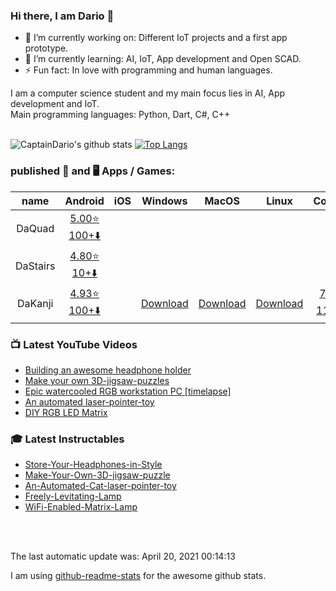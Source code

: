 <!-- Do NOT change the README.md it will be overwritten AUTOMATICALLY -->
<!-- Only change the README_template.md -->
### Hi there, I am Dario 👋


- 🔭 I’m currently working on: Different IoT projects and a first app prototype.
- 🌱 I’m currently learning: AI, IoT, App development and Open SCAD.
- ⚡ Fun fact: In love with programming and human languages.


I am a computer science student and my main focus lies in AI, App development and IoT. </br>
Main programming languages: Python, Dart, C#, C++ </br>
</br>

![CaptainDario's github stats](https://github-readme-stats-1-silk.vercel.app/api?username=captaindario&count_private=true)
[![Top Langs](https://github-readme-stats-1-silk.vercel.app/api/top-langs/?username=captaindario&hide=g-code,Jupyter%20Notebook,Tex&langs_count=10&layout=compact)](https://github.com/captaindario/github-readme-stats)

### published 📱 and 🖥️ Apps / Games:
|   name   |                   Android              |  iOS  |         Windows         |          MacOS          |          Linux          |                      Code                         |
| :------: | :------------------------------------: | :---: | :---------------------: | :---------------------: | :---------------------: | :-----------------------------------------------: |
| DaQuad   | [5.00⭐ 100+️⬇️][DaQuadA]       |       |                         |                         |                         |                                                   |
| DaStairs | [4.80⭐ 10+️⬇️][DaStairsA] |       |                         |                         |                         |                                                   |
| DaKanji  | [4.93⭐ 100+️⬇️][DaKanjiA]    |       | [Download][DaKanjiW] | [Download][DaKanjiM] | [Download][DaKanjiL] | [7⭐][DaKanjiMC] [11⭐][DaKanjiDC] |

### 📺 Latest YouTube Videos
<!-- YOUTUBE:START -->
- [Building an awesome headphone holder](https://www.youtube.com/v/rAv23blQrkI?version=3)
- [Make your own 3D-jigsaw-puzzles](https://www.youtube.com/v/Sl4_0uPr6Pk?version=3)
- [Epic watercooled RGB workstation PC [timelapse]](https://www.youtube.com/v/nSBbka363sI?version=3)
- [An automated laser-pointer-toy](https://www.youtube.com/v/vp5igMt3IM0?version=3)
- [DIY RGB LED Matrix](https://www.youtube.com/v/JtgvVUUX6ng?version=3)
<!-- YOUTUBE:END -->

### 🎓 Latest Instructables
<!-- INSTRUCTABLES:START -->
- [Store-Your-Headphones-in-Style](https://www.instructables.com/Store-Your-Headphones-in-Style/)
- [Make-Your-Own-3D-jigsaw-puzzle](https://www.instructables.com/Make-Your-Own-3D-jigsaw-puzzle/)
- [An-Automated-Cat-laser-pointer-toy](https://www.instructables.com/An-Automated-Cat-laser-pointer-toy/)
- [Freely-Levitating-Lamp](https://www.instructables.com/Freely-Levitating-Lamp/)
- [WiFi-Enabled-Matrix-Lamp](https://www.instructables.com/WiFi-Enabled-Matrix-Lamp/)
<!-- INSTRUCTABLES:END -->


</br>
</br>

The last automatic update was: April 20, 2021 00:14:13

I am using [github-readme-stats](https://www.github.com/anuraghazra/github-readme-stats/) for the awesome github stats. <br/>



[DaQuadA]:   https://play.google.com/store/apps/details?id=com.DaAppLab.DaQuad

[DaStairsA]: https://play.google.com/store/apps/details?id=com.DaAppLab.DaStairs

[DaKanjiA]: https://play.google.com/store/apps/details?id=com.DaAppLab.DaKanjiRecognizer
[DaKanjiW]: https://www.microsoft.com/de-de/p/dakanji/9n08051t2xtv?cid=storebadge&ocid=badge&rtc=1&activetab=pivot:overviewtab
[DaKanjiM]: https://github.com/CaptainDario/DaKanji-Desktop/releases
[DaKanjiL]: https://github.com/CaptainDario/DaKanji-Desktop/releases
[DaKanjiDC]: https://github.com/CaptainDario/DaKanji-Desktop/
[DaKanjiMC]: https://github.com/CaptainDario/DaKanji-Mobile/
